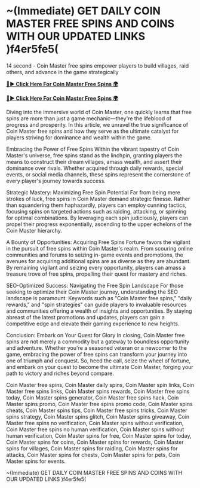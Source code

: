 # ~(Immediate) GET DAILY COIN MASTER FREE SPINS AND COINS WITH OUR UPDATED LINKS )f4er5fe5( 

14 second - Coin Master free spins empower players to build villages, raid others, and advance in the game strategically

[**🔴► Click Here For Coin Master Free Spins 🌍**](https://cortexi2023new.online/)

[**🔴► Click Here For Coin Master Free Spins 🌍**](https://cortexi2023new.online/)
 

Diving into the immersive world of Coin Master, one quickly learns that free spins are more than just a game mechanic—they're the lifeblood of progress and prosperity. In this article, we unravel the true significance of Coin Master free spins and how they serve as the ultimate catalyst for players striving for dominance and wealth within the game.

Embracing the Power of Free Spins
Within the vibrant tapestry of Coin Master's universe, free spins stand as the linchpin, granting players the means to construct their dream villages, amass wealth, and assert their dominance over rivals. Whether acquired through daily rewards, special events, or social media channels, these spins represent the cornerstone of every player's journey towards success.

Strategic Mastery: Maximizing Free Spin Potential
Far from being mere strokes of luck, free spins in Coin Master demand strategic finesse. Rather than squandering them haphazardly, players can employ cunning tactics, focusing spins on targeted actions such as raiding, attacking, or spinning for optimal combinations. By leveraging each spin judiciously, players can propel their progress exponentially, ascending to the upper echelons of the Coin Master hierarchy.

A Bounty of Opportunities: Acquiring Free Spins
Fortune favors the vigilant in the pursuit of free spins within Coin Master's realm. From scouring online communities and forums to seizing in-game events and promotions, the avenues for acquiring additional spins are as diverse as they are abundant. By remaining vigilant and seizing every opportunity, players can amass a treasure trove of free spins, propelling their quest for mastery and riches.

SEO-Optimized Success: Navigating the Free Spin Landscape
For those seeking to optimize their Coin Master journey, understanding the SEO landscape is paramount. Keywords such as "Coin Master free spins," "daily rewards," and "spin strategies" can guide players to invaluable resources and communities offering a wealth of insights and opportunities. By staying abreast of the latest promotions and updates, players can gain a competitive edge and elevate their gaming experience to new heights.

Conclusion: Embark on Your Quest for Glory
In closing, Coin Master free spins are not merely a commodity but a gateway to boundless opportunity and adventure. Whether you're a seasoned veteran or a newcomer to the game, embracing the power of free spins can transform your journey into one of triumph and conquest. So, heed the call, seize the wheel of fortune, and embark on your quest to become the ultimate Coin Master, forging your path to victory and riches beyond compare.

Coin Master free spins, Coin Master daily spins, Coin Master spin links, Coin Master free spins links, Coin Master spins rewards, Coin Master free spins today, Coin Master spins generator, Coin Master free spins hack, Coin Master spins promo, Coin Master free spins promo code, Coin Master spins cheats, Coin Master spins tips, Coin Master free spins tricks, Coin Master spins strategy, Coin Master spins glitch, Coin Master spins giveaway, Coin Master free spins no verification, Coin Master spins without verification, Coin Master free spins no human verification, Coin Master spins without human verification, Coin Master spins for free, Coin Master spins for today, Coin Master spins for coins, Coin Master spins for rewards, Coin Master spins for villages, Coin Master spins for raiding, Coin Master spins for attacks, Coin Master spins for chests, Coin Master spins for pets, Coin Master spins for events.

~(Immediate) GET DAILY COIN MASTER FREE SPINS AND COINS WITH OUR UPDATED LINKS )f4er5fe5( 

